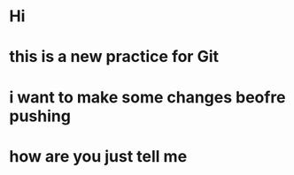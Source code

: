 # Hi

# this is a new practice for Git

# i want to make some changes beofre pushing
# how are you just tell me
